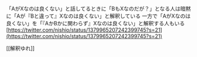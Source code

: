 
「AがXなのは良くない」と話してるときに「BもXなのだが？」となる人は暗黙に「Aが『Bと違って』Xなのは良くない」と解釈している
一方で「AがXなのは良くない」を「『AかBかに関わらず』Xなのは良くない」と解釈する人もいる
[https://twitter.com/nishio/status/1379965207242399745?s=21](https://twitter.com/nishio/status/1379965207242399745?s=21)

[[解釈ゆれ]]
